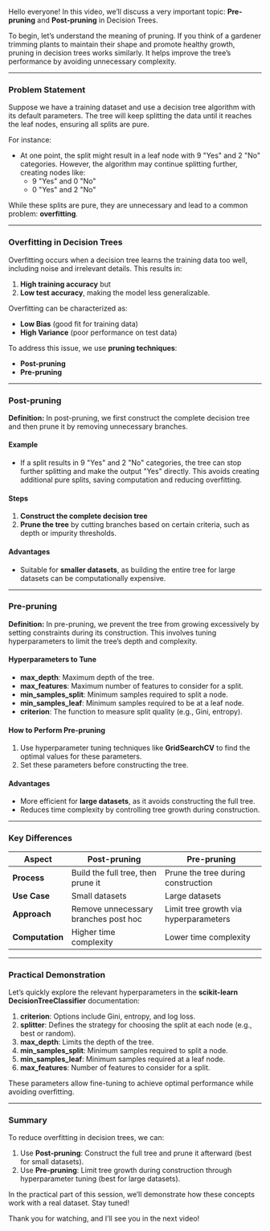 Hello everyone! In this video, we’ll discuss a very important topic: **Pre-pruning** and **Post-pruning** in Decision Trees.

To begin, let’s understand the meaning of pruning. If you think of a gardener trimming plants to maintain their shape and promote healthy growth, pruning in decision trees works similarly. It helps improve the tree’s performance by avoiding unnecessary complexity.

---

### Problem Statement

Suppose we have a training dataset and use a decision tree algorithm with its default parameters. The tree will keep splitting the data until it reaches the leaf nodes, ensuring all splits are pure.

For instance:

- At one point, the split might result in a leaf node with 9 "Yes" and 2 "No" categories. However, the algorithm may continue splitting further, creating nodes like:
  - 9 "Yes" and 0 "No"
  - 0 "Yes" and 2 "No"

While these splits are pure, they are unnecessary and lead to a common problem: **overfitting**.

---

### Overfitting in Decision Trees

Overfitting occurs when a decision tree learns the training data too well, including noise and irrelevant details. This results in:

1. **High training accuracy** but
2. **Low test accuracy**, making the model less generalizable.

Overfitting can be characterized as:

- **Low Bias** (good fit for training data)
- **High Variance** (poor performance on test data)

To address this issue, we use **pruning techniques**:

- **Post-pruning**
- **Pre-pruning**

---

### Post-pruning

**Definition:** In post-pruning, we first construct the complete decision tree and then prune it by removing unnecessary branches.

#### Example

- If a split results in 9 "Yes" and 2 "No" categories, the tree can stop further splitting and make the output "Yes" directly. This avoids creating additional pure splits, saving computation and reducing overfitting.

#### Steps

1. **Construct the complete decision tree**
2. **Prune the tree** by cutting branches based on certain criteria, such as depth or impurity thresholds.

#### Advantages

- Suitable for **smaller datasets**, as building the entire tree for large datasets can be computationally expensive.

---

### Pre-pruning

**Definition:** In pre-pruning, we prevent the tree from growing excessively by setting constraints during its construction. This involves tuning hyperparameters to limit the tree’s depth and complexity.

#### Hyperparameters to Tune

- **max_depth**: Maximum depth of the tree.
- **max_features**: Maximum number of features to consider for a split.
- **min_samples_split**: Minimum samples required to split a node.
- **min_samples_leaf**: Minimum samples required to be at a leaf node.
- **criterion**: The function to measure split quality (e.g., Gini, entropy).

#### How to Perform Pre-pruning

1. Use hyperparameter tuning techniques like **GridSearchCV** to find the optimal values for these parameters.
2. Set these parameters before constructing the tree.

#### Advantages

- More efficient for **large datasets**, as it avoids constructing the full tree.
- Reduces time complexity by controlling tree growth during construction.

---

### Key Differences

| **Aspect**          | **Post-pruning**                              | **Pre-pruning**                              |
|---------------------|---------------------------------------------|---------------------------------------------|
| **Process**         | Build the full tree, then prune it          | Prune the tree during construction          |
| **Use Case**        | Small datasets                              | Large datasets                              |
| **Approach**        | Remove unnecessary branches post hoc        | Limit tree growth via hyperparameters       |
| **Computation**     | Higher time complexity                      | Lower time complexity                       |

---

### Practical Demonstration

Let’s quickly explore the relevant hyperparameters in the **scikit-learn DecisionTreeClassifier** documentation:

1. **criterion**: Options include Gini, entropy, and log loss.
2. **splitter**: Defines the strategy for choosing the split at each node (e.g., best or random).
3. **max_depth**: Limits the depth of the tree.
4. **min_samples_split**: Minimum samples required to split a node.
5. **min_samples_leaf**: Minimum samples required at a leaf node.
6. **max_features**: Number of features to consider for a split.

These parameters allow fine-tuning to achieve optimal performance while avoiding overfitting.

---

### Summary

To reduce overfitting in decision trees, we can:

1. Use **Post-pruning**: Construct the full tree and prune it afterward (best for small datasets).
2. Use **Pre-pruning**: Limit tree growth during construction through hyperparameter tuning (best for large datasets).

In the practical part of this session, we’ll demonstrate how these concepts work with a real dataset. Stay tuned!

Thank you for watching, and I’ll see you in the next video!
